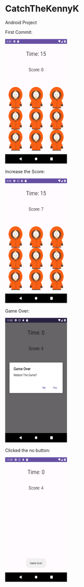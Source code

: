 # CatchTheKennyK
 Android Project
 
First Commit:

<img src="https://github.com/bengisusaahin/CatchTheKennyK/blob/main/firstCommit.png" width="200" height="400"> 

Increase the Score:

<img src="https://github.com/bengisusaahin/CatchTheKennyK/blob/main/increaseTheScore.png" width="200" height="400"> 

Game Over:

<img src="https://github.com/bengisusaahin/CatchTheKennyK/blob/main/gameOver.png" width="200" height="400"> 

Clicked the no button:

<img src="https://github.com/bengisusaahin/CatchTheKennyK/blob/main/clickedNo.png" width="200" height="400"> 
